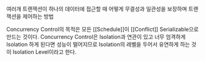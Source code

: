 여러개 트랜잭션이 하나의 데이터에 접근할 때 어떻게 무결성과 일관성을 보장하며 트랜잭션을 제어하는 방법

Concurrency Control의 목적은 모든 [[Schedule]]이 [[Conflict]] Serializable으로 만드는 것이다.
Concurrency Control은 Isolation과 연관이 있고
너무 엄격하게 Isolation 하게 된다면 성능이 떨어지므로 Isolation의 레벨을 두어서 유연하게 하는 것이
Isolation Level이라고 한다.